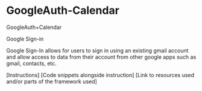 # GoogleAuth-Calendar

GoogleAuth+Calendar

Google Sign-in

Google Sign-In allows for users to sign in using an existing gmail account and allow access to data from their account from other google apps such as gmail, contacts, etc.

[Instructions]
[Code snippets alongside instruction]
[Link to resources used and/or parts of the framework used]
